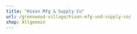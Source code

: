 ```yaml
---
title: "Hixon Mfg & Supply Co"
url: /greenwood-village/hixon-mfg-und-supply-co/
shop: Allgemein
---
```

